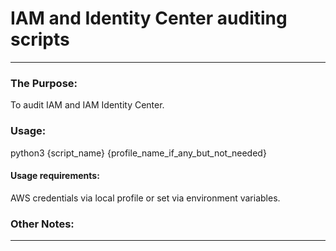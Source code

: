 # IAM and Identity Center auditing scripts

------------------------------------------------------------

### The Purpose:

To audit IAM and IAM Identity Center.


### Usage: 

python3 {script_name} {profile_name_if_any_but_not_needed}


#### Usage requirements: 

AWS credentials via local profile or set via environment variables.


### Other Notes: 



------------------------------------------------------------
